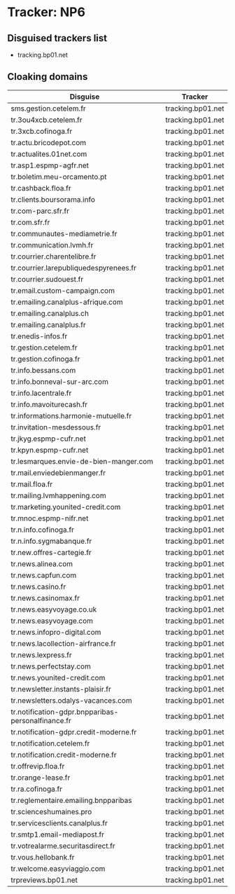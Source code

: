 # Tracker: NP6

## Disguised trackers list

* tracking.bp01.net

## Cloaking domains

| Disguise | Tracker |
| ---- | ---- |
| sms.gestion.cetelem.fr | tracking.bp01.net |
| tr.3ou4xcb.cetelem.fr | tracking.bp01.net |
| tr.3xcb.cofinoga.fr | tracking.bp01.net |
| tr.actu.bricodepot.com | tracking.bp01.net |
| tr.actualites.01net.com | tracking.bp01.net |
| tr.asp1.espmp-agfr.net | tracking.bp01.net |
| tr.boletim.meu-orcamento.pt | tracking.bp01.net |
| tr.cashback.floa.fr | tracking.bp01.net |
| tr.clients.boursorama.info | tracking.bp01.net |
| tr.com-parc.sfr.fr | tracking.bp01.net |
| tr.com.sfr.fr | tracking.bp01.net |
| tr.communautes-mediametrie.fr | tracking.bp01.net |
| tr.communication.lvmh.fr | tracking.bp01.net |
| tr.courrier.charentelibre.fr | tracking.bp01.net |
| tr.courrier.larepubliquedespyrenees.fr | tracking.bp01.net |
| tr.courrier.sudouest.fr | tracking.bp01.net |
| tr.email.custom-campaign.com | tracking.bp01.net |
| tr.emailing.canalplus-afrique.com | tracking.bp01.net |
| tr.emailing.canalplus.ch | tracking.bp01.net |
| tr.emailing.canalplus.fr | tracking.bp01.net |
| tr.enedis-infos.fr | tracking.bp01.net |
| tr.gestion.cetelem.fr | tracking.bp01.net |
| tr.gestion.cofinoga.fr | tracking.bp01.net |
| tr.info.bessans.com | tracking.bp01.net |
| tr.info.bonneval-sur-arc.com | tracking.bp01.net |
| tr.info.lacentrale.fr | tracking.bp01.net |
| tr.info.mavoiturecash.fr | tracking.bp01.net |
| tr.informations.harmonie-mutuelle.fr | tracking.bp01.net |
| tr.invitation-mesdessous.fr | tracking.bp01.net |
| tr.jkyg.espmp-cufr.net | tracking.bp01.net |
| tr.kpyn.espmp-cufr.net | tracking.bp01.net |
| tr.lesmarques.envie-de-bien-manger.com | tracking.bp01.net |
| tr.mail.enviedebienmanger.fr | tracking.bp01.net |
| tr.mail.floa.fr | tracking.bp01.net |
| tr.mailing.lvmhappening.com | tracking.bp01.net |
| tr.marketing.younited-credit.com | tracking.bp01.net |
| tr.mnoc.espmp-nifr.net | tracking.bp01.net |
| tr.n.info.cofinoga.fr | tracking.bp01.net |
| tr.n.info.sygmabanque.fr | tracking.bp01.net |
| tr.new.offres-cartegie.fr | tracking.bp01.net |
| tr.news.alinea.com | tracking.bp01.net |
| tr.news.capfun.com | tracking.bp01.net |
| tr.news.casino.fr | tracking.bp01.net |
| tr.news.casinomax.fr | tracking.bp01.net |
| tr.news.easyvoyage.co.uk | tracking.bp01.net |
| tr.news.easyvoyage.com | tracking.bp01.net |
| tr.news.infopro-digital.com | tracking.bp01.net |
| tr.news.lacollection-airfrance.fr | tracking.bp01.net |
| tr.news.lexpress.fr | tracking.bp01.net |
| tr.news.perfectstay.com | tracking.bp01.net |
| tr.news.younited-credit.com | tracking.bp01.net |
| tr.newsletter.instants-plaisir.fr | tracking.bp01.net |
| tr.newsletters.odalys-vacances.com | tracking.bp01.net |
| tr.notification-gdpr.bnpparibas-personalfinance.fr | tracking.bp01.net |
| tr.notification-gdpr.credit-moderne.fr | tracking.bp01.net |
| tr.notification.cetelem.fr | tracking.bp01.net |
| tr.notification.credit-moderne.fr | tracking.bp01.net |
| tr.offrevip.floa.fr | tracking.bp01.net |
| tr.orange-lease.fr | tracking.bp01.net |
| tr.ra.cofinoga.fr | tracking.bp01.net |
| tr.reglementaire.emailing.bnpparibas | tracking.bp01.net |
| tr.scienceshumaines.pro | tracking.bp01.net |
| tr.servicesclients.canalplus.fr | tracking.bp01.net |
| tr.smtp1.email-mediapost.fr | tracking.bp01.net |
| tr.votrealarme.securitasdirect.fr | tracking.bp01.net |
| tr.vous.hellobank.fr | tracking.bp01.net |
| tr.welcome.easyviaggio.com | tracking.bp01.net |
| trpreviews.bp01.net | tracking.bp01.net |
